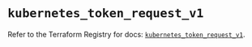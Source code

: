 # `kubernetes_token_request_v1`

Refer to the Terraform Registry for docs: [`kubernetes_token_request_v1`](https://registry.terraform.io/providers/hashicorp/kubernetes/2.35.1/docs/resources/token_request_v1).
